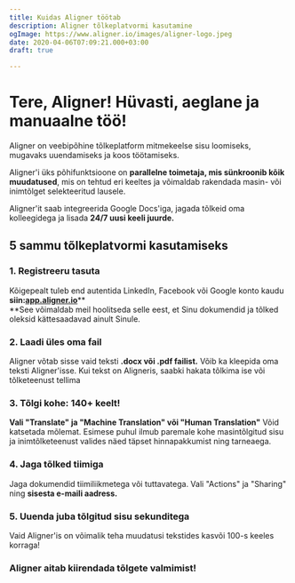 ```yaml
---
title: Kuidas Aligner töötab
description: Aligner tõlkeplatvormi kasutamine
ogImage: https://www.aligner.io/images/aligner-logo.jpeg
date: 2020-04-06T07:09:21.000+03:00
draft: true

---
```

# Tere, Aligner! Hüvasti, aeglane ja manuaalne töö!

Aligner on veebipõhine tõlkeplatform mitmekeelse sisu loomiseks, mugavaks uuendamiseks ja koos töötamiseks. 

Aligner'i üks põhifunktsioone on **parallelne toimetaja, mis sünkroonib kõik muudatused**, mis on tehtud eri keeltes ja võimaldab rakendada masin- või inimtõlget selekteeritud lausele. 

Aligner'it saab integreerida Google Docs'iga, jagada tõlkeid oma kolleegidega ja lisada **24/7 uusi keeli juurde.**

## 5 sammu tõlkeplatvormi kasutamiseks

### **1. Registreeru tasuta** 

Kõigepealt tuleb end autentida LinkedIn, Facebook või Google konto kaudu **siin:**[**app.aligner.io**](https://app.aligner.io/)**  
**See võimaldab meil hoolitseda selle eest, et Sinu dokumendid ja tõlked oleksid kättesaadavad ainult Sinule.

### **2. Laadi üles oma fail**

Aligner võtab sisse vaid teksti **.docx või .pdf failist.** Võib ka kleepida oma teksti Aligner'isse. Kui tekst on Aligneris, saabki hakata tõlkima ise või tõlketeenust tellima

### **3. Tõlgi kohe: 140+ keelt!**

**Vali "Translate" ja "Machine Translation" või "Human Translation"** Võid katsetada mõlemat. Esimese puhul ilmub paremale kohe masintõlgitud sisu ja inimtõlketeenust valides näed täpset hinnapakkumist ning tarneaega.

### **4. Jaga tõlked tiimiga**

Jaga dokumendid tiimiliikmetega või tuttavatega. Vali "Actions" ja "Sharing" ning **sisesta e-maili aadress.**

### **5. Uuenda juba tõlgitud sisu sekunditega**

Vaid Aligner'is on võimalik teha muudatusi tekstides kasvõi 100-s keeles korraga!

### Aligner aitab kiirendada tõlgete valmimist! 